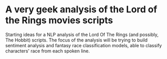 # A very geek analysis of the Lord of the Rings movies scripts

Starting ideas for a NLP analysis of the Lord Of The Rings (and possibly, The Hobbit) scripts.
The focus of the analysis will be trying to build sentiment analysis and fantasy race classification models, able to classify characters' race from each spoken line.